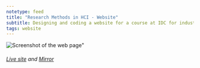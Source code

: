 ```yaml
---
notetype: feed
title: "Research Methods in HCI - Website"
subtitle: Designing and coding a website for a course at IDC for industry professionals and academics.
tags: website
---
```


![Screenshot of the web page"](https://gyanl.com/assets/Intro-QRM.png)
###### [Live site](http://www.idc.iitb.ac.in/~anirudha/QRMHCI20_02/) and [Mirror](https://gyanl.com/qrm2020/)
